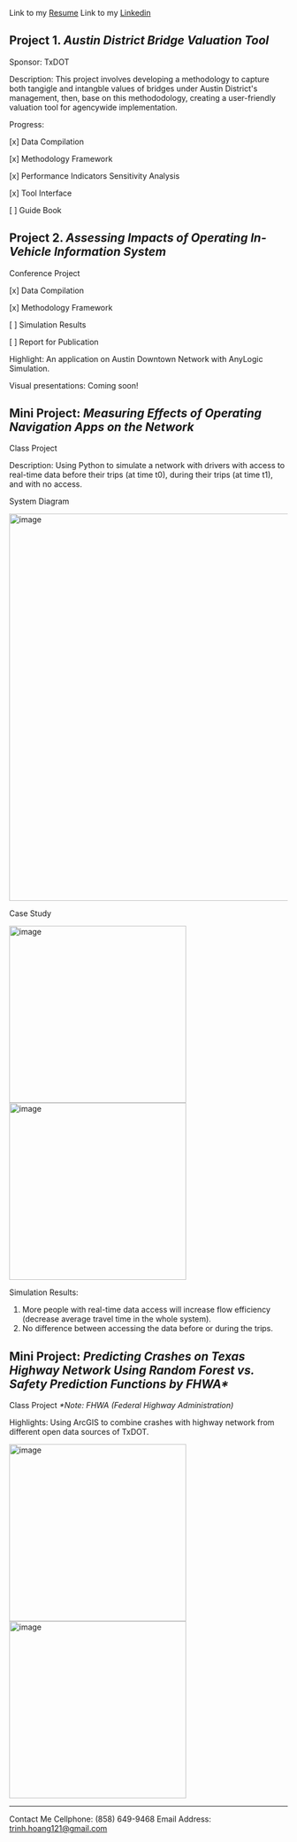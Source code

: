Link to my [Resume](https://drive.google.com/file/d/1PgZ75zMMy1LvqzEV_Lv_u5xOOhVbcqA7/view?usp=sharing)
Link to my [Linkedin](https://www.linkedin.com/in/trinhhoang1/)

## Project 1. _Austin District Bridge Valuation Tool_
Sponsor: TxDOT

Description: This project involves developing a methodology to capture both tangigle and intangble values of bridges under Austin District's management, then, base on this methododology, creating a user-friendly valuation tool for agencywide implementation.

Progress:

[x] Data Compilation

[x] Methodology Framework

[x] Performance Indicators Sensitivity Analysis

[x] Tool Interface

[ ] Guide Book

## Project 2. _Assessing Impacts of Operating In-Vehicle Information System_
Conference Project

[x] Data Compilation

[x] Methodology Framework

[ ] Simulation Results

[ ] Report for Publication

Highlight: An application on Austin Downtown Network with AnyLogic Simulation.

Visual presentations: Coming soon!

## Mini Project: _Measuring Effects of Operating Navigation Apps on the Network_
Class Project

Description: Using Python to simulate a network with drivers with access to real-time data before their trips (at time t0), during their trips (at time t1), and with no access.

System Diagram

<img width="700" alt="image" src="https://user-images.githubusercontent.com/47671910/60152923-328e5780-97a8-11e9-8d53-c85c3e86f7e7.png">

Case Study

<img width="320" alt="image" src="https://user-images.githubusercontent.com/47671910/60152282-7fbcfa00-97a5-11e9-8436-003471ee4eb0.png"> <img width="320" alt="image" src="https://user-images.githubusercontent.com/47671910/60152480-4638be80-97a6-11e9-88b9-4e4f401b8dec.png">

Simulation Results:
1. More people with real-time data access will increase flow efficiency (decrease average travel time in the whole system).
2. No difference between accessing the data before or during the trips.

## Mini Project: _Predicting Crashes on Texas Highway Network Using Random Forest vs. Safety Prediction Functions by FHWA*_
Class Project
_*Note: FHWA (Federal Highway Administration)_

Highlights: Using ArcGIS to combine crashes with highway network from different open data sources of TxDOT.

<img width="320" alt="image" src="https://user-images.githubusercontent.com/47671910/60153346-96fde680-97a9-11e9-9e3a-9eb52829f272.png"> <img width="320" alt="image" src="https://user-images.githubusercontent.com/47671910/60153523-1b506980-97aa-11e9-8e07-043e76382ec6.png">

____________________________________________________________________________________________________________________________
Contact Me
Cellphone: (858) 649-9468
Email Address: trinh.hoang121@gmail.com






